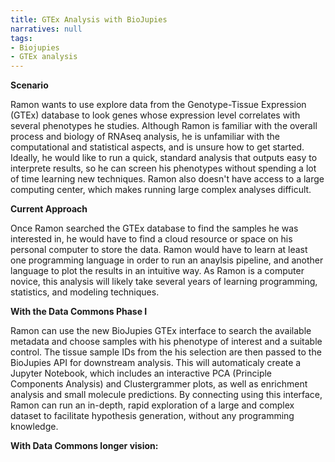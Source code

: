 ```yaml
---
title: GTEx Analysis with BioJupies
narratives: null
tags:
- Biojupies
- GTEx analysis
---
```

**Scenario**

Ramon wants to use explore data from the Genotype-Tissue Expression (GTEx) database to look genes whose expression level correlates with several phenotypes he studies. Although Ramon is familiar with the overall process and biology of RNAseq analysis, he is unfamiliar with the computational and statistical aspects, and is unsure how to get started. Ideally, he would like to run a quick, standard analysis that outputs easy to interprete results, so he can screen his phenotypes without spending a lot of time learning new techniques. Ramon also doesn't have access to a large computing center, which makes running large complex analyses difficult.


**Current Approach**

Once Ramon searched the GTEx database to find the samples he was interested in, he would have to find a cloud resource or space on his personal computer to store the data. Ramon would have to learn at least one programming language in order to run an anaylsis pipeline, and another language to plot the results in an intuitive way. As Ramon is a computer novice, this analysis will likely take several years of learning programming, statistics, and modeling techniques.


**With the Data Commons Phase I**

Ramon can use the new BioJupies GTEx interface to search the available metadata and choose samples with his phenotype of interest and a suitable control. The tissue sample IDs from the his selection are then passed to the BioJupies API for downstream analysis. This will automaticaly create a Jupyter Notebook, which includes an interactive PCA (Principle Components Analysis) and Clustergrammer plots, as well as enrichment analysis and small molecule predictions. By connecting using this interface, Ramon can run an in-depth, rapid exploration of a large and complex dataset to facilitate hypothesis generation, without any programming knowledge.


**With Data Commons longer vision:**
